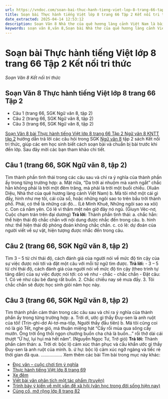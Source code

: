 ```yaml
---
url: https://vndoc.com/soan-bai-thuc-hanh-tieng-viet-lop-8-trang-66-tap-2-ket-noi-tri-thuc-317373
title: Soạn bài Thực hành tiếng Việt lớp 8 trang 66 Tập 2 Kết nối tri thức - Soạn Văn 8 Kết nối tri thức - VnDoc.com
date_extracted: 2025-04-14 12:53:12
description: Soạn Văn 8 Nhà thơ của quê hương làng cảnh Việt Nam là bài soạn bài mẫu thuộc chương trình Ngữ văn lớp 8 KNTT học kì 2. Mời các bạn cùng tham khảo bài soạn để chuẩn bị cho bài học sắp tới của mình.
keywords: soạn văn 8,văn 8,Soạn bài Nhà thơ của quê hương làng cảnh Việt Nam,ngữ văn 8,soan van 8,soạn văn lớp 8,giải văn 8,soạn văn 8 tập 2,soạn văn 8 Nhà thơ của quê hương làng cảnh Việt Nam,soạn văn 8 kết nối tri thức,văn 8 kntt,ngữ văn 8 kết nối tri thức,Nhà thơ của quê hương làng cảnh Việt Nam,soạn bài Nhà thơ của quê hương làng cảnh Việt Nam lớp 8,soạn văn 8 kntt,văn 8 kết nối tri thức
---
```


# Soạn bài Thực hành tiếng Việt lớp 8 trang 66 Tập 2 Kết nối tri thức
 _Soạn Văn 8 Kết nối tri thức_
## Soạn Văn 8 Thực hành tiếng Việt lớp 8 trang 66 Tập 2
  * Câu 1 \(trang 66, SGK Ngữ văn 8, tập 2\)
  * Câu 2 \(trang 66, SGK Ngữ văn 8, tập 2\)
  * Câu 3 \(trang 66, SGK Ngữ văn 8, tập 2\)

[Soạn Văn 8 bài Thực hành tiếng Việt lớp 8 trang 66 Tập 2 Ngữ văn 8 KNTT tập 2](<https://vndoc.com/soan-bai-thuc-hanh-tieng-viet-lop-8-trang-66-tap-2-ket-noi-tri-thuc-317373>) hướng dẫn trả lời các câu hỏi trong SGK [Ngữ văn 8](<https://vndoc.com/ngu-van-8-ket-noi-tri-thuc>) tập 2  sách Kết nối tri thức, giúp các em học sinh biết cách soạn bài và chuẩn bị bài trước khi đến lớp. Sau đây mời các bạn tham khảo chi tiết.
## **Câu 1 \(trang 66, SGK Ngữ văn 8, tập 2\)**
Tìm thành phần tình thái trong các câu sau và chỉ ra ý nghĩa của thành phần ấy trong từng trường hợp:
a. Mặt nữa, “Da trời ai nhuộm mà xanh ngắt” chắc hẳn không phải là trời một đêm trăng, mà phải là trời một buổi chiều.
\(Xuân Diệu, Nhà thơ của quê hương làng cảnh Việt Nam\)
b. Mà tôi nhớ một cái gì đấy, hình như mẹ tôi, cái cửa sổ, hoặc những ngôi sao to trên bầu trời thành phố. Phải, có thể là những cái đó…
\(Lê Minh Khuê, Những ngôi sao xa xôi\)
c. Con cá nằm yên. Có lẽ vì thấm mệt nên giờ đây nó ngủ.
\(Giuyn Véc-nơ, Cuộc chạm trán trên đại dương\)
**Trả lời:**
Thành phần tình thái:
a. chắc hẳn: thể hiện thái độ chắc chắn với nội dung được nhắc đến trong câu.
b. hình như: thể hiện thái độ phỏng đoán không chắc chắn.
c. có lẽ: dự đoán của người viết về sự vật, hiện tượng được nhắc đến trong câu.
## **Câu 2 \(trang 66, SGK Ngữ văn 8, tập 2\)**
Tìm 3 – 5 từ chỉ thái độ, cách đánh giá của người nói về mức độ tin cậy của sự việc được nói tới và đặt một câu với mỗi từ ngữ tìm được.
**Trả lời:**
\- 3 – 5 từ chỉ thái độ, cách đánh giá của người nói về mức độ tin cậy \(theo trình tự tăng dần\) của sự việc được nói tới: có vẻ như - chắc - chắc chắn
\- Đặt câu:
1\. Có vẻ như cậu bé đang rất buồn.
2\. Chắc chiều nay sẽ mưa đấy.
3\. Tôi chắc chắn sẽ được học sinh giỏi năm học này.
## **Câu 3 \(trang 66, SGK Ngữ văn 8, tập 2\)**
Tìm thành phần cảm thán trong các câu sau và chỉ ra ý nghĩa của thành phần ấy trong từng trường hợp:
a. Trời ơi, ước gì thầy Đuy-sen là anh ruột của tôi\!
\(Trin-ghi-dơ Ai-tơ-ma-tốp, Người thầy đầu tiên\)
b. Má tôi cũng coi nó là gió Tết, nghe gió, má thuận miệng hát “Cấy rồi mùa qua sông cấy mướn. Ông trời ổng thổi ngọn chướng buồn cha chả là buồn…” rồi thở dài cái thượt “Ứ hự, lụi hụi mà hết năm”.
\(Nguyễn Ngọc Tư, Trở gió\)
**Trả lời:**
Thành phần cảm thán:
a. Trời ơi: bộc lộ cảm xúc thán phục và cầu khẩn ước gì thầy Đuy-sen là anh ruột của mình.
b. ứ hự: bộc lộ cảm xúc ngỡ ngàng và tiếc rẻ thời gian đã qua.
.................
Xem thêm các bài Tìm bài trong mục này khác:
  * [Đọc văn – cuộc chơi tìm ý nghĩa](</soan-bai-doc-van-cuoc-choi-tim-y-nghia-317439>)
  * [Thực hành tiếng Việt lớp 8 trang 69 ](</soan-bai-thuc-hanh-tieng-viet-lop-8-trang-69-tap-2-ket-noi-tri-thuc-317440>)
  * [Xe đêm](</soan-bai-xe-dem-317448>)
  * [Viết bài văn phân tích một tác phẩm \(truyện\) ](</soan-bai-viet-bai-van-phan-tich-mot-tac-pham-truyen-trang-77-tap-2-kntt-317451>)
  * [Trình bày ý kiến về một vấn đề xã hội \(văn học trong đời sống hiện nay\) ](</soan-bai-trinh-bay-y-kien-ve-mot-van-de-xa-hoi-van-hoc-trong-doi-song-hien-nay-317452>)
  * [Củng cố, mở rộng lớp 8 trang 82 ](</soan-bai-cung-co-mo-rong-lop-8-trang-82-tap-2-ket-noi-tri-thuc-317454>)

